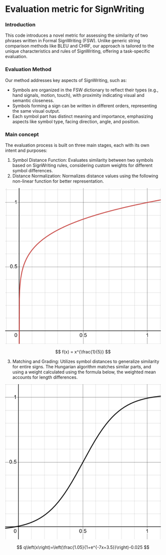 # Evaluation metric for SignWriting
### Introduction
This code introduces a novel metric for assessing the similarity of two phrases written
in Formal SignWriting (FSW). Unlike generic string comparison methods like BLEU and CHRF, our approach
is tailored to the unique characteristics and rules of SignWriting, offering a task-specific evaluation.

### Evaluation Method
Our method addresses key aspects of SignWriting, such as:

- Symbols are organized in the FSW dictionary to reflect their types (e.g., hand signals, motion, touch), with proximity
indicating visual and semantic closeness.
- Symbols forming a sign can be written in different orders, representing the same visual output.
- Each symbol part has distinct meaning and importance, emphasizing aspects like symbol type, facing direction, angle, and position.

### Main concept
The evaluation process is built on three main stages, each with its own intent and purposes:
1. Symbol Distance Function: Evaluates similarity between two symbols based on SignWriting rules, considering custom 
weights for different symbol differences.
2. Distance Normalization: Normalizes distance values using the following non-linear function for better representation.


<p align="center">
  <img src='/assets/equations/graph1.png' />
</p>


$$
f(x) = x^{\frac{1}{5}}
$$

3. Matching and Grading: Utilizes symbol distances to generalize similarity for entire signs. The Hungarian algorithm
matches similar parts, and using a weight calculated using the formula below, the weighted mean accounts for length differences.

<p align="center">
  <img src='/assets/equations/graph2.png' />
</p>


$$
q\left(x\right)=\left(\frac{1.05}{1+e^{-7x+3.5}}\right)-0.025
$$
